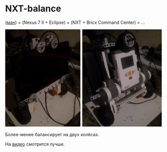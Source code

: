 NXT-balance
===========

([ман](http://www.chrismarion.net/index.php?option=com_content&view=article&id=122:the-segway-theory&catid=44:robotics))
\+ (Nexus 7 II + Eclipse) + (NXT + Bricx Command Center) = ...

![С обеих сторон](https://raw.githubusercontent.com/3bl3gamer/NXT-balance/master/media_v0.1/all.jpg)

Более-менее балансирует на двух колёсах.

На [видео](https://github.com/3bl3gamer/NXT-balance/raw/master/media_v0.1/rec_v0.1.mp4) смотрится лучше.
